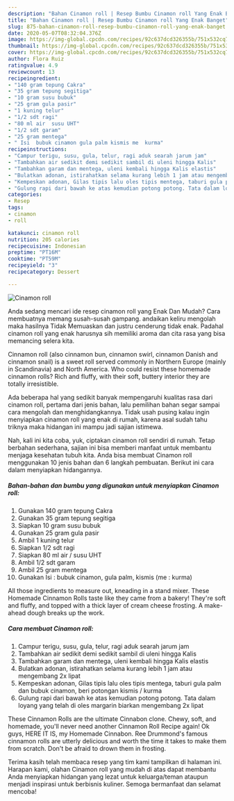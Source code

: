 ```yaml
---
description: "Bahan Cinamon roll | Resep Bumbu Cinamon roll Yang Enak Banget"
title: "Bahan Cinamon roll | Resep Bumbu Cinamon roll Yang Enak Banget"
slug: 875-bahan-cinamon-roll-resep-bumbu-cinamon-roll-yang-enak-banget
date: 2020-05-07T08:32:04.376Z
image: https://img-global.cpcdn.com/recipes/92c637dcd326355b/751x532cq70/cinamon-roll-foto-resep-utama.jpg
thumbnail: https://img-global.cpcdn.com/recipes/92c637dcd326355b/751x532cq70/cinamon-roll-foto-resep-utama.jpg
cover: https://img-global.cpcdn.com/recipes/92c637dcd326355b/751x532cq70/cinamon-roll-foto-resep-utama.jpg
author: Flora Ruiz
ratingvalue: 4.9
reviewcount: 13
recipeingredient:
- "140 gram tepung Cakra"
- "35 gram tepung segitiga"
- "10 gram susu bubuk"
- "25 gram gula pasir"
- "1 kuning telur"
- "1/2 sdt ragi"
- "80 ml air  susu UHT"
- "1/2 sdt garam"
- "25 gram mentega"
- " Isi  bubuk cinamon gula palm kismis me  kurma"
recipeinstructions:
- "Campur terigu, susu, gula, telur, ragi aduk searah jarum jam"
- "Tambahkan air sedikit demi sedikit sambil di uleni hingga Kalis"
- "Tambahkan garam dan mentega, uleni kembali hingga Kalis elastis"
- "Bulatkan adonan, istirahatkan selama kurang lebih 1 jam atau mengembang 2x lipat"
- "Kempeskan adonan, Gilas tipis lalu oles tipis mentega, taburi gula palm dan bubuk cinamon, beri potongan kismis / kurma"
- "Gulung rapi dari bawah ke atas kemudian potong potong. Tata dalam loyang yang telah di oles margarin biarkan mengembang 2x lipat"
categories:
- Resep
tags:
- cinamon
- roll

katakunci: cinamon roll 
nutrition: 205 calories
recipecuisine: Indonesian
preptime: "PT16M"
cooktime: "PT59M"
recipeyield: "3"
recipecategory: Dessert

---
```



![Cinamon roll](https://img-global.cpcdn.com/recipes/92c637dcd326355b/751x532cq70/cinamon-roll-foto-resep-utama.jpg)

Anda sedang mencari ide resep cinamon roll yang Enak Dan Mudah? Cara membuatnya memang susah-susah gampang. andaikan keliru mengolah maka hasilnya Tidak Memuaskan dan justru cenderung tidak enak. Padahal cinamon roll yang enak harusnya sih memiliki aroma dan cita rasa yang bisa memancing selera kita.

Cinnamon roll (also cinnamon bun, cinnamon swirl, cinnamon Danish and cinnamon snail) is a sweet roll served commonly in Northern Europe (mainly in Scandinavia) and North America. Who could resist these homemade cinnamon rolls? Rich and fluffy, with their soft, buttery interior they are totally irresistible.

Ada beberapa hal yang sedikit banyak mempengaruhi kualitas rasa dari cinamon roll, pertama dari jenis bahan, lalu pemilihan bahan segar sampai cara mengolah dan menghidangkannya. Tidak usah pusing kalau ingin menyiapkan cinamon roll yang enak di rumah, karena asal sudah tahu triknya maka hidangan ini mampu jadi sajian istimewa.


Nah, kali ini kita coba, yuk, ciptakan cinamon roll sendiri di rumah. Tetap berbahan sederhana, sajian ini bisa memberi manfaat untuk membantu menjaga kesehatan tubuh kita. Anda bisa membuat Cinamon roll menggunakan 10 jenis bahan dan 6 langkah pembuatan. Berikut ini cara dalam menyiapkan hidangannya.

<!--inarticleads1-->

##### Bahan-bahan dan bumbu yang digunakan untuk menyiapkan Cinamon roll:

1. Gunakan 140 gram tepung Cakra
1. Gunakan 35 gram tepung segitiga
1. Siapkan 10 gram susu bubuk
1. Gunakan 25 gram gula pasir
1. Ambil 1 kuning telur
1. Siapkan 1/2 sdt ragi
1. Siapkan 80 ml air / susu UHT
1. Ambil 1/2 sdt garam
1. Ambil 25 gram mentega
1. Gunakan  Isi : bubuk cinamon, gula palm, kismis (me : kurma)


All those ingredients to measure out, kneading in a stand mixer. These Homemade Cinnamon Rolls taste like they came from a bakery! They&#39;re soft and fluffy, and topped with a thick layer of cream cheese frosting. A make-ahead dough breaks up the work. 

<!--inarticleads2-->

##### Cara membuat Cinamon roll:

1. Campur terigu, susu, gula, telur, ragi aduk searah jarum jam
1. Tambahkan air sedikit demi sedikit sambil di uleni hingga Kalis
1. Tambahkan garam dan mentega, uleni kembali hingga Kalis elastis
1. Bulatkan adonan, istirahatkan selama kurang lebih 1 jam atau mengembang 2x lipat
1. Kempeskan adonan, Gilas tipis lalu oles tipis mentega, taburi gula palm dan bubuk cinamon, beri potongan kismis / kurma
1. Gulung rapi dari bawah ke atas kemudian potong potong. Tata dalam loyang yang telah di oles margarin biarkan mengembang 2x lipat


These Cinnamon Rolls are the ultimate Cinnabon clone. Chewy, soft, and homemade, you&#39;ll never need another Cinnamon Roll Recipe again! Ok guys, HERE IT IS, my Homemade Cinnabon. Ree Drummond&#39;s famous cinnamon rolls are utterly delicious and worth the time it takes to make them from scratch. Don&#39;t be afraid to drown them in frosting. 

Terima kasih telah membaca resep yang tim kami tampilkan di halaman ini. Harapan kami, olahan Cinamon roll yang mudah di atas dapat membantu Anda menyiapkan hidangan yang lezat untuk keluarga/teman ataupun menjadi inspirasi untuk berbisnis kuliner. Semoga bermanfaat dan selamat mencoba!
